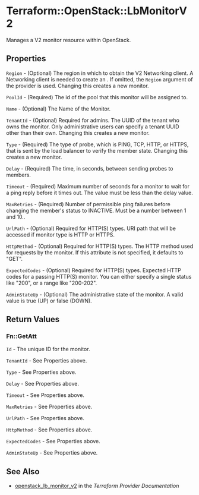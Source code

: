 # Terraform::OpenStack::LbMonitorV2

Manages a V2 monitor resource within OpenStack.

## Properties

`Region` - (Optional) The region in which to obtain the V2 Networking client.
A Networking client is needed to create an . If omitted, the
`Region` argument of the provider is used. Changing this creates a new
monitor.

`PoolId` - (Required) The id of the pool that this monitor will be assigned to.

`Name` - (Optional) The Name of the Monitor.

`TenantId` - (Optional) Required for admins. The UUID of the tenant who owns
the monitor.  Only administrative users can specify a tenant UUID
other than their own. Changing this creates a new monitor.

`Type` - (Required) The type of probe, which is PING, TCP, HTTP, or HTTPS,
that is sent by the load balancer to verify the member state. Changing this
creates a new monitor.

`Delay` - (Required) The time, in seconds, between sending probes to members.

`Timeout` - (Required) Maximum number of seconds for a monitor to wait for a
ping reply before it times out. The value must be less than the delay
value.

`MaxRetries` - (Required) Number of permissible ping failures before
changing the member's status to INACTIVE. Must be a number between 1
and 10..

`UrlPath` - (Optional) Required for HTTP(S) types. URI path that will be
accessed if monitor type is HTTP or HTTPS.

`HttpMethod` - (Optional) Required for HTTP(S) types. The HTTP method used
for requests by the monitor. If this attribute is not specified, it
defaults to "GET".

`ExpectedCodes` - (Optional) Required for HTTP(S) types. Expected HTTP codes
for a passing HTTP(S) monitor. You can either specify a single status like
"200", or a range like "200-202".

`AdminStateUp` - (Optional) The administrative state of the monitor.
A valid value is true (UP) or false (DOWN).


## Return Values

### Fn::GetAtt

`Id` - The unique ID for the monitor.

`TenantId` - See Properties above.

`Type` - See Properties above.

`Delay` - See Properties above.

`Timeout` - See Properties above.

`MaxRetries` - See Properties above.

`UrlPath` - See Properties above.

`HttpMethod` - See Properties above.

`ExpectedCodes` - See Properties above.

`AdminStateUp` - See Properties above.

## See Also

* [openstack_lb_monitor_v2](https://www.terraform.io/docs/providers/openstack/r/lb_monitor_v2.html) in the _Terraform Provider Documentation_